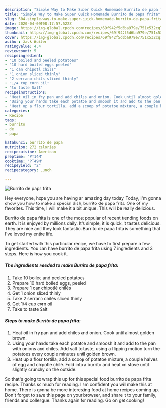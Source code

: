 ```yaml
---
description: "Simple Way to Make Super Quick Homemade Burrito de papa frita"
title: "Simple Way to Make Super Quick Homemade Burrito de papa frita"
slug: 504-simple-way-to-make-super-quick-homemade-burrito-de-papa-frita
date: 2020-04-09T08:17:57.522Z
image: https://img-global.cpcdn.com/recipes/69f942f5d6ba979e/751x532cq70/burrito-de-papa-frita-recipe-main-photo.jpg
thumbnail: https://img-global.cpcdn.com/recipes/69f942f5d6ba979e/751x532cq70/burrito-de-papa-frita-recipe-main-photo.jpg
cover: https://img-global.cpcdn.com/recipes/69f942f5d6ba979e/751x532cq70/burrito-de-papa-frita-recipe-main-photo.jpg
author: Jack Butler
ratingvalue: 4.4
reviewcount: 5
recipeingredient:
- "10 boiled and peeled potatoes"
- "10 hard boiled eggs peeled"
- "1 can chipotl chils"
- "1 onion sliced thinly"
- "2 serrano chils sliced thinly"
- "1/4 cup corn oil"
- "to taste Salt"
recipeinstructions:
- "Heat oil in fry pan and add chiles and onion. Cook until almost golden brown."
- "Using your hands take each potatoe and smoosh it and add to the pan with onions and chiles. Add salt to taste, using a flipping motion turn the potatoes every couple minutes until golden brown."
- "Heat up a flour tortilla, add a scoop of potatoe mixture, a couple halves of egg and chipotle chilé. Fold into a burrito and heat on stove until slightly crunchy on the outside."
categories:
- Recipe
tags:
- burrito
- de
- papa

katakunci: burrito de papa 
nutrition: 272 calories
recipecuisine: American
preptime: "PT14M"
cooktime: "PT49M"
recipeyield: "2"
recipecategory: Lunch

---
```



![Burrito de papa frita](https://img-global.cpcdn.com/recipes/69f942f5d6ba979e/751x532cq70/burrito-de-papa-frita-recipe-main-photo.jpg)

Hey everyone, hope you are having an amazing day today. Today, I'm gonna show you how to make a special dish, burrito de papa frita. One of my favorites. This time, I will make it a bit unique. This will be really delicious.

Burrito de papa frita is one of the most popular of recent trending foods on earth. It is enjoyed by millions daily. It's simple, it is quick, it tastes delicious. They are nice and they look fantastic. Burrito de papa frita is something that I've loved my entire life.




To get started with this particular recipe, we have to first prepare a few ingredients. You can have burrito de papa frita using 7 ingredients and 3 steps. Here is how you cook it.

<!--inarticleads1-->

##### The ingredients needed to make Burrito de papa frita:

1. Take 10 boiled and peeled potatoes
1. Prepare 10 hard boiled eggs, peeled
1. Prepare 1 can chipotlé chilés
1. Get 1 onion sliced thinly
1. Take 2 serrano chilés sliced thinly
1. Get 1/4 cup corn oil
1. Take to taste Salt




<!--inarticleads2-->

##### Steps to make Burrito de papa frita:

1. Heat oil in fry pan and add chiles and onion. Cook until almost golden brown.
1. Using your hands take each potatoe and smoosh it and add to the pan with onions and chiles. Add salt to taste, using a flipping motion turn the potatoes every couple minutes until golden brown.
1. Heat up a flour tortilla, add a scoop of potatoe mixture, a couple halves of egg and chipotle chilé. Fold into a burrito and heat on stove until slightly crunchy on the outside.




So that's going to wrap this up for this special food burrito de papa frita recipe. Thanks so much for reading. I am confident you will make this at home. There is gonna be more interesting food at home recipes coming up. Don't forget to save this page on your browser, and share it to your family, friends and colleague. Thanks again for reading. Go on get cooking!
